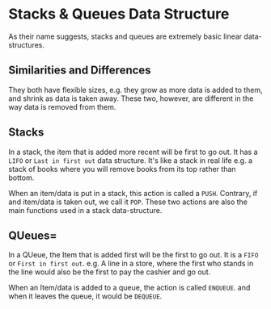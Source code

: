 # Stacks & Queues Data Structure

As their name suggests, stacks and queues are extremely basic linear data-structures. 

## Similarities and Differences
They both have flexible sizes, e.g. they grow as more data is added to them, and shrink as data is taken away. These two, however, are different in the way data is removed from them. 


## Stacks
In a stack, the item that is added more recent will be first to go out. It has a `LIFO` or `Last in first out` data structure. It's like a stack in real life e.g. a stack of books where you will remove books from its top rather than bottom. 

 When an item/data is put in a stack, this action is called a `PUSH`. Contrary, if and item/data is taken out, we call it `POP`. These two actions are also the main functions used in a stack data-structure.


 ## QUeues=
In a QUeue, the Item that is added first will be the first to go out. It is a `FIFO` or `First in first out`. e.g. A line in a store, where the first who stands in the line would also be the first to pay the cashier and go out. 

When an Item/data is added to a queue, the action is called `ENQUEUE`. and when it leaves the queue, it would be `DEQUEUE`.  